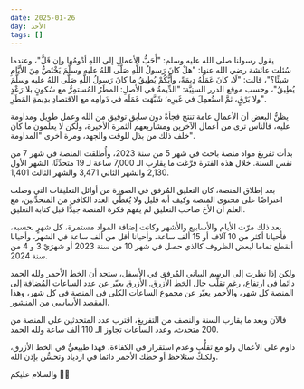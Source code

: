 ```yaml
---
date: 2025-01-26
day: الأحد
tags: []
---
```


يقول رسولنا صلى الله عليه وسلم: "أَحَبُّ الأعمالِ إلى اللهِ أدْومُها وإن قَلَّ"، وعندما سُئلت عائشة رضي الله عنها: "هلْ كانَ رَسولُ اللَّهِ صَلَّى اللهُ عليه وسلَّمَ يَخْتَصُّ مِنَ الأيَّامِ شيئًا؟"، قالت: "لَا، كانَ عَمَلُهُ دِيمَةً، وأَيُّكُمْ يُطِيقُ ما كانَ رَسولُ اللَّهِ صَلَّى اللهُ عليه وسلَّمَ يُطِيقُ"، وحسب موقع الدرر السنِيَّة: "الدِّيمةُ في الأصلِ: المطَرُ المُستمِرُّ مع سُكونٍ بلا رَعْدٍ ولا بَرْقٍ، ثمَّ استُعمِلَ في غَيرِه؛ شَبَّهَت عَمَلَه في دَوامِه مع الاقتصادِ بدِيمةِ المَطَرِ".

يظنُّ البعض أن الأعمال عامة تنتج فجأةً دون سابق توفيق من الله وعمل طويل ومداومة عليه، فالناس ترى من أعمال الآخرين ومشاريعهم الثمرة الأخيرة، ولكن لا يعلمون ما كان خلف ذلك من بذل للوقت والجهد، ومرة أخرى "المداومة".

بدأت تفريغ مواد منصة باحث في شهر 5 من سنة 2023، وأُطلقت المنصة في شهر 7 من نفس السنة. خلال هذه الفترة فرَّغت ما يقارب الـ 7,000 ساعة لـ 19 متحدِّثًا، الشهر الأول 2,130 والشهر الثاني 3,471 والشهر الثالث 1,401.

بعد إطلاق المنصة، كان التعليق المُرفق في الصورة من أوائل التعليقات التي وصلت اعتراضًا على محتوى المنصة وكيف أنه قليل ولا يُغطِّي العدد الكافي من المتحدِّثين، مع العلم أن الأخ صاحب التعليق لم يفهم فكرة المنصة جيدًّا قبل كتابة التعليق.

بعد ذلك مرّت الأيام والأسابيع والأشهر وكانت إضافة المواد مستمرة، كل شهرٍ بحسبه، فأحيانا أكثر من 10 آلاف أو 15 ألف ساعة، وأحيانا أقل من ألف ساعة في الشهر، وأحيانا أنقطع تماما لبعض الظروف كالذي حصل في شهر 10 من سنة 2023 أو شهرَيْ 3 و 4 من سنة 2024.

ولكن إذا نظرت إلى الرسم البياني المُرفق في الأسفل، ستجد أن الخط الأحمر ولله الحمد دائما في ارتفاع، رغم تقلُّب حال الخط الأزرق. الأزرق يعبّر عن عدد الساعات المُضافة إلى المنصة كل شهر، والأحمر يعبّر عن مجموع الساعات الكلي في المنصة في كل شهر، وهذا المقصد الأساسي من المنشور.

فالآن وبعد ما يقارب السنة والنصف من التفريغ، اقترب عدد المتحدثين على المنصة من 200 متحدث، وعدد الساعات تجاوز الـ 110 ألف ساعة ولله الحمد.

داوم على الأعمال ولو مع تقلُّبٍ وعدم استقرار في الكفاءة، فهذا طبيعيٌّ في الخط الأزرق، ولكنك ستلاحظ أو خطك الأحمر دائما في ازدياد وتحسُّن بإذن الله.

والسلام عليكم 👋🏻
